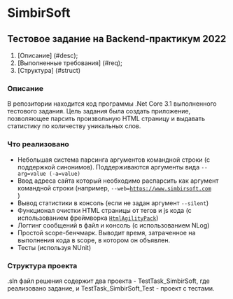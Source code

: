 # SimbirSoft
## Тестовое задание на Backend-практикум 2022

1. [Описание] (#desc);
2. [Выполненные требования] (#req);
3. [Структура] (#struct)


### <a name="desc"></a> Описание  
В репозитории находится код программы .Net Core 3.1 выполненного тестового задания.
Цель задания была создать приложение, позволяющее парсить произвольную HTML страницу и выдавать статистику по количеству уникальных слов.

### <a name="req"></a> Что реализовано

+ Небольшая система парсинга аргументов командной строки (с поддержкой синонимов). Поддерживаются аргументы вида <code>--arg=value (-a=value) </code> 
+ Ввод адреса сайта который необходимо распарсить как аргумент командной строки (например, <code>--web=https://www.simbirsoft.com </code>) 
+ Вывод статистики в консоль (если не задан аргумент <code>--silent</code>)
+ Функционал очистки HTML страницы от тегов и js кода (с использованием фреймворка <code><a href="https://html-agility-pack.net/">HtmlAgilityPack</a></code>)
+ Логгинг сообщений в файл и консоль (с использованием NLog)
+ Простой scope-бенчмарк. Выводит время, затраченное на выполнения кода в scope, в котором он объявлен.
+ Тесты (используя NUnit)

### <a name="struct"></a> Структура проекта
.sln файл решения содержит два проекта - TestTask_SimbirSoft, где реализовано задание, и TestTask_SimbirSoft_Test - проект с тестами.